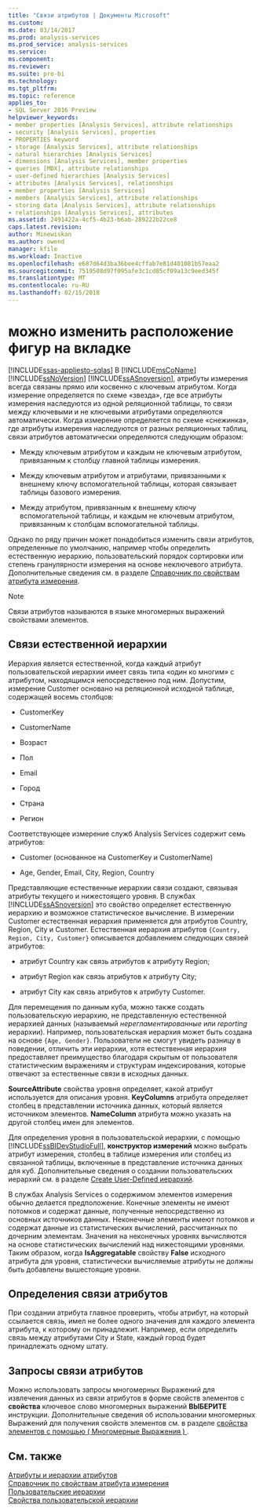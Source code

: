 ```yaml
---
title: "Связи атрибутов | Документы Microsoft"
ms.custom: 
ms.date: 03/14/2017
ms.prod: analysis-services
ms.prod_service: analysis-services
ms.service: 
ms.component: 
ms.reviewer: 
ms.suite: pro-bi
ms.technology: 
ms.tgt_pltfrm: 
ms.topic: reference
applies_to:
- SQL Server 2016 Preview
helpviewer_keywords:
- member properties [Analysis Services], attribute relationships
- security [Analysis Services], properties
- PROPERTIES keyword
- storage [Analysis Services], attribute relationships
- natural hierarchies [Analysis Services]
- dimensions [Analysis Services], member properties
- queries [MDX], attribute relationships
- user-defined hierarchies [Analysis Services]
- attributes [Analysis Services], relationships
- member properties [Analysis Services]
- members [Analysis Services], attribute relationships
- storing data [Analysis Services], attribute relationships
- relationships [Analysis Services], attributes
ms.assetid: 2491422a-4cf5-4b23-b6ab-289222b22ce8
caps.latest.revision: 
author: Minewiskan
ms.author: owend
manager: kfile
ms.workload: Inactive
ms.openlocfilehash: e687d64d3ba36bee4cffab7e81d401081b57eaa2
ms.sourcegitcommit: 7519508d97f095afe3c1cd85cf09a13c9eed345f
ms.translationtype: MT
ms.contentlocale: ru-RU
ms.lasthandoff: 02/15/2018
---
```

# <a name="attribute-relationships"></a>можно изменить расположение фигур на вкладке
[!INCLUDE[ssas-appliesto-sqlas](../../includes/ssas-appliesto-sqlas.md)]
В [!INCLUDE[msCoName](../../includes/msconame-md.md)] [!INCLUDE[ssNoVersion](../../includes/ssnoversion-md.md)] [!INCLUDE[ssASnoversion](../../includes/ssasnoversion-md.md)], атрибуты измерения всегда связаны прямо или косвенно с ключевым атрибутом. Когда измерение определяется по схеме «звезда», где все атрибуты измерения наследуются из одной реляционной таблицы, то связи между ключевыми и не ключевыми атрибутами определяются автоматически. Когда измерение определяется по схеме «снежинка», где атрибуты измерения наследуются от разных реляционных таблиц, связи атрибутов автоматически определяются следующим образом:  
  
-   Между ключевым атрибутом и каждым не ключевым атрибутом, привязанным к столбцу главной таблицы измерения.  
  
-   Между ключевым атрибутом и атрибутами, привязанными к внешнему ключу вспомогательной таблицы, которая связывает таблицы базового измерения.  
  
-   Между атрибутом, привязанным к внешнему ключу вспомогательной таблицы, и каждым не ключевым атрибутом, привязанным к столбцам вспомогательной таблицы.  
  
 Однако по ряду причин может понадобиться изменить связи атрибутов, определенные по умолчанию, например чтобы определить естественную иерархию, пользовательский порядок сортировки или степень гранулярности измерения на основе неключевого атрибута. Дополнительные сведения см. в разделе [Справочник по свойствам атрибута измерения](../../analysis-services/multidimensional-models/dimension-attribute-properties-reference.md).  
  
> [!NOTE]  
>  Связи атрибутов называются в языке многомерных выражений свойствами элементов.  
  
## <a name="natural-hierarchy-relationships"></a>Связи естественной иерархии  
 Иерархия является естественной, когда каждый атрибут пользовательской иерархии имеет связь типа «один ко многим» с атрибутом, находящимся непосредственно под ним. Допустим, измерение Customer основано на реляционной исходной таблице, содержащей восемь столбцов:  
  
-   CustomerKey  
  
-   CustomerName  
  
-   Возраст  
  
-   Пол  
  
-   Email  
  
-   Город  
  
-   Страна  
  
-   Регион  
  
 Соответствующее измерение служб Analysis Services содержит семь атрибутов:  
  
-   Customer (основанное на CustomerKey и CustomerName)  
  
-   Age, Gender, Email, City, Region, Country  
  
 Представляющие естественные иерархии связи создают, связывая атрибуты текущего и нижестоящего уровня. В службах [!INCLUDE[ssASnoversion](../../includes/ssasnoversion-md.md)] это свойство определяет естественную иерархию и возможное статистическое вычисление. В измерении Customer естественная иерархия применяется для атрибутов Country, Region, City и Customer. Естественная иерархия атрибутов `{Country, Region, City, Customer}` описывается добавлением следующих связей атрибутов:  
  
-   атрибут Country как связь атрибутов к атрибуту Region;  
  
-   атрибут Region как связь атрибутов к атрибуту City;  
  
-   атрибут City как связь атрибутов к атрибуту Customer.  
  
 Для перемещения по данным куба, можно также создать пользовательскую иерархию, не представленную естественной иерархией данных (называемый *нерегламентированные* или *reporting* иерархии). Например, пользовательская иерархия может быть создана на основе `{Age, Gender}`. Пользователи не смогут увидеть разницу в поведении, отличить эти иерархии, хотя естественная иерархия предоставляет преимущество благодаря скрытым от пользователя статистическим выражениям и структурам индексирования, которые отвечают за естественные связи в исходных данных.  
  
 **SourceAttribute** свойства уровня определяет, какой атрибут используется для описания уровня. **KeyColumns** атрибута определяет столбец в представлении источника данных, который является источником элементов. **NameColumn** атрибута можно указать на другой столбец имен для элементов.  
  
 Для определения уровня в пользовательской иерархии, с помощью [!INCLUDE[ssBIDevStudioFull](../../includes/ssbidevstudiofull-md.md)], **конструктор измерений** можно выбрать атрибут измерения, столбец в таблице измерения или столбец из связанной таблицы, включенные в представление источника данных для куб. Дополнительные сведения о создании пользовательских иерархий см. в разделе [Create User-Defined иерархий](../../analysis-services/multidimensional-models/user-defined-hierarchies-create.md).  
  
 В службах Analysis Services о содержимом элементов измерения обычно делается предположение. Конечные элементы не имеют потомков и содержат данные, полученные непосредственно из основных источников данных. Неконечные элементы имеют потомков и содержат данные из статистических вычислений, рассчитанных по дочерним элементам. Значения на неконечных уровнях вычисляются на основе статистических вычислений над нижестоящими уровнями. Таким образом, когда **IsAggregatable** свойству **False** исходного атрибута для уровня, статистически вычисляемые атрибуты не должны быть добавлены вышестоящие уровни.  
  
## <a name="defining-an-attribute-relationship"></a>Определения связи атрибутов  
 При создании атрибута главное проверить, чтобы атрибут, на который ссылается связь, имел не более одного значения для каждого элемента атрибута, к которому он принадлежит. Например, если определить связь между атрибутами City и State, каждый город будет принадлежать одному штату.  
  
## <a name="attribute-relationship-queries"></a>Запросы связи атрибутов  
 Можно использовать запросы многомерных Выражений для извлечения данных из связи атрибутов в форме свойств элементов с **свойства** ключевое слово многомерных выражений **ВЫБЕРИТЕ** инструкции. Дополнительные сведения об использовании многомерных Выражений для получения свойств элементов см. в разделе [свойства элементов с помощью &#40; Многомерные Выражения &#41; ](../../analysis-services/multidimensional-models/mdx/mdx-member-properties.md).  
  
## <a name="see-also"></a>См. также  
 [Атрибуты и иерархии атрибутов](../../analysis-services/multidimensional-models-olap-logical-dimension-objects/attributes-and-attribute-hierarchies.md)   
 [Справочник по свойствам атрибута измерения](../../analysis-services/multidimensional-models/dimension-attribute-properties-reference.md)   
 [Пользовательские иерархии](../../analysis-services/multidimensional-models-olap-logical-dimension-objects/user-hierarchies.md)   
 [Свойства пользовательской иерархии](../../analysis-services/multidimensional-models-olap-logical-dimension-objects/user-hierarchies-properties.md)  
  
  
